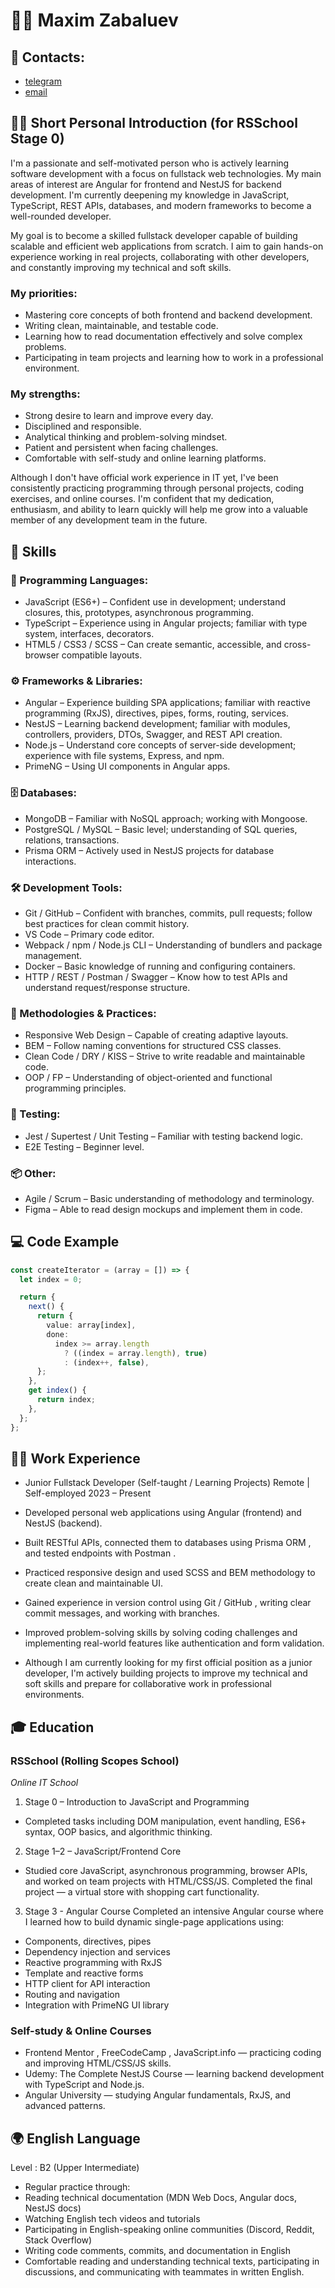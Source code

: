 # 🧑‍💻 Maxim Zabaluev

## 📨 Contacts:

- [telegram](https://t.me/maksberve)
- [email](maxim_zabaluev@icloud.com)

## 🧑‍💻 Short Personal Introduction (for RSSchool Stage 0)

I'm a passionate and self-motivated person who is actively learning software development with a focus on fullstack web technologies. My main areas of interest are Angular for frontend and NestJS for backend development. I'm currently deepening my knowledge in JavaScript, TypeScript, REST APIs, databases, and modern frameworks to become a well-rounded developer.

My goal is to become a skilled fullstack developer capable of building scalable and efficient web applications from scratch. I aim to gain hands-on experience working in real projects, collaborating with other developers, and constantly improving my technical and soft skills.

### My priorities:

- Mastering core concepts of both frontend and backend development.
- Writing clean, maintainable, and testable code.
- Learning how to read documentation effectively and solve complex problems.
- Participating in team projects and learning how to work in a professional environment.

### My strengths:

- Strong desire to learn and improve every day.
- Disciplined and responsible.
- Analytical thinking and problem-solving mindset.
- Patient and persistent when facing challenges.
- Comfortable with self-study and online learning platforms.

Although I don't have official work experience in IT yet, I've been consistently practicing programming through personal projects, coding exercises, and online courses. I'm confident that my dedication, enthusiasm, and ability to learn quickly will help me grow into a valuable member of any development team in the future.

## 💼 Skills

### 🧠 Programming Languages:

- JavaScript (ES6+) – Confident use in development; understand closures, this, prototypes, asynchronous programming.
- TypeScript – Experience using in Angular projects; familiar with type system, interfaces, decorators.
- HTML5 / CSS3 / SCSS – Can create semantic, accessible, and cross-browser compatible layouts.

### ⚙️ Frameworks & Libraries:

- Angular – Experience building SPA applications; familiar with reactive programming (RxJS), directives, pipes, forms, routing, services.
- NestJS – Learning backend development; familiar with modules, controllers, providers, DTOs, Swagger, and REST API creation.
- Node.js – Understand core concepts of server-side development; experience with file systems, Express, and npm.
- PrimeNG – Using UI components in Angular apps.

### 🗄 Databases:

- MongoDB – Familiar with NoSQL approach; working with Mongoose.
- PostgreSQL / MySQL – Basic level; understanding of SQL queries, relations, transactions.
- Prisma ORM – Actively used in NestJS projects for database interactions.

### 🛠 Development Tools:

- Git / GitHub – Confident with branches, commits, pull requests; follow best practices for clean commit history.
- VS Code – Primary code editor.
- Webpack / npm / Node.js CLI – Understanding of bundlers and package management.
- Docker – Basic knowledge of running and configuring containers.
- HTTP / REST / Postman / Swagger – Know how to test APIs and understand request/response structure.

### 📐 Methodologies & Practices:

- Responsive Web Design – Capable of creating adaptive layouts.
- BEM – Follow naming conventions for structured CSS classes.
- Clean Code / DRY / KISS – Strive to write readable and maintainable code.
- OOP / FP – Understanding of object-oriented and functional programming principles.

### 🧪 Testing:

- Jest / Supertest / Unit Testing – Familiar with testing backend logic.
- E2E Testing – Beginner level.

### 📦 Other:

- Agile / Scrum – Basic understanding of methodology and terminology.
- Figma – Able to read design mockups and implement them in code.

## 💻 Code Example

```ts
const createIterator = (array = []) => {
  let index = 0;

  return {
    next() {
      return {
        value: array[index],
        done:
          index >= array.length
            ? ((index = array.length), true)
            : (index++, false),
      };
    },
    get index() {
      return index;
    },
  };
};
```

## 🧑‍💼 Work Experience

- Junior Fullstack Developer (Self-taught / Learning Projects)
  Remote | Self-employed
  2023 – Present

- Developed personal web applications using Angular (frontend) and NestJS (backend).
- Built RESTful APIs, connected them to databases using Prisma ORM , and tested endpoints with Postman .
- Practiced responsive design and used SCSS and BEM methodology to create clean and maintainable UI.
- Gained experience in version control using Git / GitHub , writing clear commit messages, and working with branches.
- Improved problem-solving skills by solving coding challenges and implementing real-world features like authentication and form validation.
- Although I am currently looking for my first official position as a junior developer, I'm actively building projects to improve my technical and soft skills and prepare for collaborative work in professional environments.

## 🎓 Education

### RSSchool (Rolling Scopes School)

_Online IT School_

1. Stage 0 – Introduction to JavaScript and Programming

- Completed tasks including DOM manipulation, event handling, ES6+ syntax, OOP basics, and algorithmic thinking.

2. Stage 1–2 – JavaScript/Frontend Core

- Studied core JavaScript, asynchronous programming, browser APIs, and worked on team projects with HTML/CSS/JS. Completed the final project — a virtual store with shopping cart functionality.

3. Stage 3 - Angular Course
   Completed an intensive Angular course where I learned how to build dynamic single-page applications using:

- Components, directives, pipes
- Dependency injection and services
- Reactive programming with RxJS
- Template and reactive forms
- HTTP client for API interaction
- Routing and navigation
- Integration with PrimeNG UI library

### Self-study & Online Courses

- Frontend Mentor , FreeCodeCamp , JavaScript.info — practicing coding and improving HTML/CSS/JS skills.
- Udemy: The Complete NestJS Course — learning backend development with TypeScript and Node.js.
- Angular University — studying Angular fundamentals, RxJS, and advanced patterns.

## 🌍 English Language

Level : B2 (Upper Intermediate)

- Regular practice through:
- Reading technical documentation (MDN Web Docs, Angular docs, NestJS docs)
- Watching English tech videos and tutorials
- Participating in English-speaking online communities (Discord, Reddit, Stack Overflow)
- Writing code comments, commits, and documentation in English
- Comfortable reading and understanding technical texts, participating in discussions, and communicating with teammates in written English.
